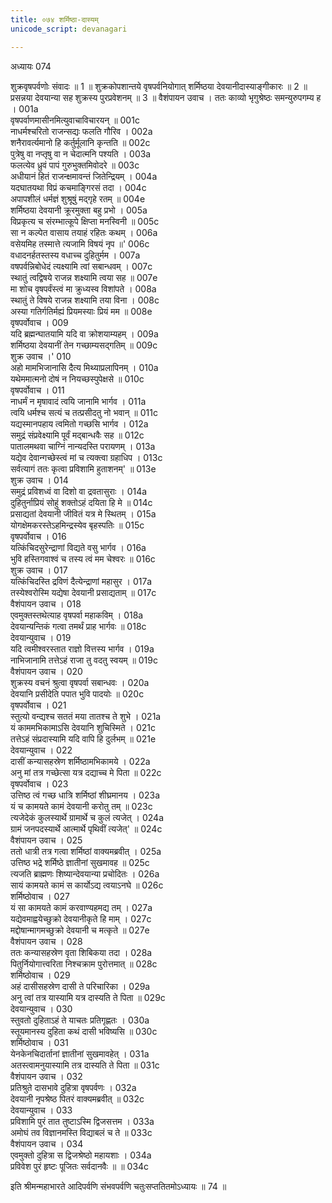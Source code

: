 ```yaml
---
title: ०७४ शर्मिष्ठा-दास्यम्
unicode_script: devanagari

---
```



अध्यायः 074

शुक्रवृषपर्वणोः संवादः ॥ 1 ॥ शुक्रकोपशान्तये वृषपर्वनियोगात् शर्मिष्ठया देवयानीदास्याङ्गीकारः ॥ 2 ॥ प्रसन्नया देवयान्या सह शुक्रस्य पुरप्रवेशनम् ॥ 3 ॥
वैशंपायन उवाच ।
ततः काव्यो भृगुश्रेष्ठः समन्युरुपगम्य ह ।	001a  
वृषपर्वाणमासीनमित्युवाचाविचारयन् ॥	001c  
नाधर्मश्चरितो राजन्सद्यः फलति गौरिव ।	002a  
शनैरावर्त्यमानो हि कर्तुर्मूलानि कृन्तति ॥	002c  
पुत्रेषु वा नप्तृषु वा न चेदात्मनि पश्यति ।	003a  
फलत्येव ध्रुवं पापं गुरुभुक्तमिवोदरे ॥	003c  
अधीयानं हितं राजन्क्षमावन्तं जितेन्द्रियम् ।	004a  
यदघातयथा विप्रं कचमाङ्गिरसं तदा ।	004c  
अपापशीलं धर्मज्ञं शुश्रूषुं मद्गृहे रतम् ॥	004e  
शर्मिष्ठया देवयानी क्रूरमुक्ता बहु प्रभो ।	005a  
विप्रकृत्य च संरम्भात्कूपे क्षिप्ता मनस्विनी ॥	005c  
सा न कल्पेत वासाय तयाहं रहितः कथम् ।	006a  
वसेयमिह तस्मात्ते त्यजामि विषयं नृप ॥\'	006c  
वधादनर्हतस्तस्य वधाच्च दुहितुर्मम ।	007a  
वषपर्वन्निबोधेदं त्यक्ष्यामि त्वां सबान्धवम् ।	007c  
स्थातुं त्वद्विषये राजन्न शक्ष्यामि त्वया सह ॥	007e  
मा शोच वृषपर्वंस्त्वं मा क्रुध्यस्व विशांपते ।	008a  
स्थातुं ते विषये राजन्न शक्ष्यामि तया विना ।	008c  
अस्या गतिर्गतिर्मह्यं प्रियमस्याः प्रियं मम ॥	008e  
वृषपर्वोवाच ।	009  
यदि ब्रह्मन्घातयामि यदि वा क्रोशयाम्यहम् ।	009a  
शर्मिष्ठया देवयानीं तेन गच्छाम्यसद्गतिम् ॥	009c  
शुक्र उवाच ।\'	010  
अहो मामभिजानासि दैत्य मिथ्याप्रलापिनम् ।	010a  
यथेममात्मनो दोषं न नियच्छस्पुपेक्षसे ॥	010c  
वृषपर्वोवाच ।	011  
नाधर्मं न मृषावादं त्वयि जानामि भार्गव ।	011a  
त्वयि धर्मश्च सत्यं च तत्प्रसीदतु नो भवान् ॥	011c  
यद्यस्मानपहाय त्वमितो गच्छसि भार्गव ।	012a  
समुद्रं संप्रवेक्ष्यामि पूर्वं मद्बान्धवैः सह ॥	012c  
पातालमथवा चाग्निं नान्यदस्ति परायणम् ।	013a  
यद्येव देवान्गच्छेस्त्वं मां च त्यक्त्वा ग्रहाधिप ।	013c  
सर्वत्यागं ततः कृत्वा प्रविशामि हुताशनम्\' ॥	013e  
शुक्र उवाच ।	014  
समुद्रं प्रविशध्वं वा दिशो वा द्रवतासुराः ।	014a  
दुहितुर्नाप्रियं सोहुं शक्तोऽहं दयिता हि मे ॥	014c  
प्रसाद्यतां देवयानी जीवितं यत्र मे स्थितम् ।	015a  
योगक्षेमकरस्तेऽहमिन्द्रस्येव बृहस्पतिः ॥	015c  
वृषपर्वोवाच ।	016  
यत्किंचिदसुरेन्द्राणां विद्यते वसु भार्गव ।	016a  
भुवि हस्तिगवाश्वं च तस्य त्वं मम चेश्वरः ॥	016c  
शुक्र उवाच ।	017  
यत्किंचिदस्ति द्रविणं दैत्येन्द्राणां महासुर ।	017a  
तस्येश्वरोस्मि यद्येषा देवयानी प्रसाद्यताम् ॥	017c  
वैशंपायन उवाच ।	018  
एवमुक्तस्तथेत्याह वृषपर्वा महाकविम् ।	018a  
देवयान्यन्तिकं गत्वा तमर्थं प्राह भार्गवः ॥	018c  
देवयान्युवाच ।	019  
यदि त्वमीश्वरस्तात राज्ञो वित्तस्य भार्गव ।	019a  
नाभिजानामि तत्तेऽहं राजा तु वदतु स्वयम् ॥	019c  
वैशंपायन उवाच ।	020  
शुक्रस्य वचनं श्रुत्वा वृषपर्वा सबान्धवः ।	020a  
देवयानि प्रसीदेति पपात भुवि पादयोः ॥	020c  
वृषपर्वोवाच ।	021  
स्तुत्यो वन्द्यश्च सततं मया तातश्च ते शुभे ।	021a  
यं काममभिकामाऽसि देवयानि शुचिस्मिते ।	021c  
तत्तेऽहं संप्रदास्यामि यदि वापि हि दुर्लभम् ॥	021e  
देवयान्युवाच ।	022  
दासीं कन्यासहस्रेण शर्मिष्ठामभिकामये ।	022a  
अनु मां तत्र गच्छेत्सा यत्र दद्याच्च मे पिता ॥	022c  
वृषपर्वोवाच ।	023  
उत्तिष्ठ त्वं गच्छ धात्रि शर्मिष्ठां शीघ्रमानय ।	023a  
यं च कामयते कामं देवयानी करोतु तम् ॥	023c  
त्यजेदेकं कुलस्यार्थे ग्रामार्थे च कुलं त्यजेत् ।	024a  
ग्रामं जनपदस्यार्थे आत्मार्थे पृथिवीं त्यजेत्\' ॥	024c  
वैशंपायन उवाच ।	025  
ततो धात्री तत्र गत्वा शर्मिष्ठां वाक्यमब्रवीत् ।	025a  
उत्तिष्ठ भद्रे शर्मिष्ठे ज्ञातीनां सुखमावह ॥	025c  
त्यजति ब्राह्मणः शिष्यान्देवयान्या प्रचोदितः ।	026a  
सायं कामयते कामं स कार्योऽद्य त्वयाऽनघे ॥	026c  
शर्मिष्ठोवाच ।	027  
यं सा कामयते कामं करवाण्यहमद्य तम् ।	027a  
यद्येवमाह्वयेच्छुक्रो देवयानीकृते हि माम् ।	027c  
मद्दोषान्मागमच्छुक्रो देवयानी च मत्कृते ॥	027e  
वैशंपायन उवाच ।	028  
ततः कन्यासहस्रेण वृता शिबिकया तदा ।	028a  
पितुर्नियोगात्त्वरिता निश्चक्राम पुरोत्तमात् ॥	028c  
शर्मिष्ठोवाच ।	029  
अहं दासीसहस्रेण दासी ते परिचारिका ।	029a  
अनु त्वां तत्र यास्यामि यत्र दास्यति ते पिता ॥	029c  
देवयान्युवाच ।	030  
स्तुवतो दुहिताऽहं ते याचतः प्रतिगृह्णतः ।	030a  
स्तूयमानस्य दुहिता कथं दासी भविष्यसि ॥	030c  
शर्मिष्ठोवाच ।	031  
येनकेनचिदार्तानां ज्ञातीनां सुखमावहेत् ।	031a  
अतस्त्वामनुयास्यामि तत्र दास्यति ते पिता ॥	031c  
वैशंपायन उवाच ।	032  
प्रतिश्रुते दासभावे दुहित्रा वृषपर्वणः ।	032a  
देवयानी नृपश्रेष्ठ पितरं वाक्यमब्रवीत् ॥	032c  
देवयान्युवाच ।	033  
प्रविशामि पुरं तात तुष्टाऽस्मि द्विजसत्तम ।	033a  
अमोघं तव विज्ञानमस्ति विद्याबलं च ते ॥	033c  
वैशंपायन उवाच ।	034  
एवमुक्तो दुहित्रा स द्विजश्रेष्ठो महायशाः ।	034a  
प्रविवेश पुरं हृष्टः पूजितः सर्वदानवैः ॥ ॥	034c  

इति श्रीमन्महाभारते आदिपर्वणि संभवपर्वणि चतुःसप्ततितमोऽध्यायः ॥ 74 ॥